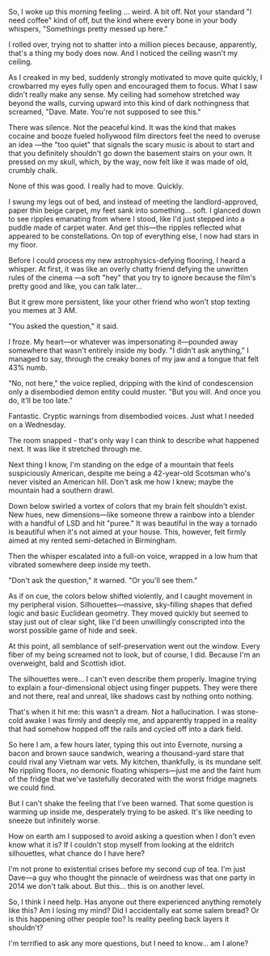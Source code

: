 So, I woke up this morning feeling ... weird. A bit off. Not your standard "I need coffee" kind of off, but the kind where every bone in your body whispers, "Somethings pretty messed up here." 

I rolled over, trying not to shatter into a million pieces because, apparently, that's a thing my body does now. And I noticed the ceiling wasn't my ceiling. 

As I creaked in my bed, suddenly strongly motivated to move quite quickly, I crowbarred my eyes fully open and encouraged them to focus. What I saw didn't really make any sense. My ceiling had somehow stretched way beyond the walls, curving upward into this kind of dark nothingness that screamed, "Dave. Mate. You're not supposed to see this."

There was silence. Not the peaceful kind. It was the kind that makes cocaine and booze fueled hollywood film directors feel the need to overuse an idea —the "too quiet" that signals the scary music is about to start and that you definitely shouldn't go down the basement stairs on your own. It pressed on my skull, which, by the way, now felt like it was made of old, crumbly chalk.

None of this was good. I really had to move. Quickly.

I swung my legs out of bed, and instead of meeting  the landlord-approved, paper thin beige carpet, my feet sank into something... soft. I glanced down to see ripples emanating from where I stood, like I'd just stepped into a puddle made of carpet water. And get this—the ripples reflected what appeared to be constellations. On top of everything else, I now had stars in my floor.

Before I could process my new astrophysics-defying flooring, I heard a whisper. At first, it was like an overly chatty friend defying the unwritten rules of the cinema  —a soft "hey" that you try to ignore because the film's pretty good and like, you can talk later...

But it grew more persistent, like your other friend who won't stop texting you memes at 3 AM.

"You asked the question," it said.

I froze. My heart—or whatever was impersonating it—pounded away somewhere that wasn't entirely inside my body. "I didn't ask anything," I managed to say, through the creaky bones of my jaw and a tongue that felt 43% numb.

"No, not here," the voice replied, dripping with the kind of condescension only a disembodied demon entity could muster. "But you will. And once you do, it'll be too late."

Fantastic. Cryptic warnings from disembodied voices. Just what I needed on a Wednesday.

The room snapped - that's only way I can think to describe what happened next. It was like it stretched through me. 

Next thing I know, I'm standing on the edge of a mountain that feels suspiciously American, despite me being a 42-year-old Scotsman who's never  visited an American hill. Don't ask me how I knew; maybe the mountain had a southern drawl.

Down below swirled a vortex of colors that my brain felt shouldn't exist. New hues, new dimensions—like someone threw a rainbow into a blender with a handful of LSD and hit "puree." It was beautiful in the way a tornado is beautiful when it's not aimed at your house. This, however, felt firmly aimed at my  rented semi-detached in Birmingham.

Then the whisper escalated into a full-on voice, wrapped in a low hum that vibrated somewhere deep inside my teeth. 

"Don't ask the question," it warned. "Or you'll see them."

As if on cue, the colors below shifted violently, and I caught movement in my peripheral vision. Silhouettes—massive, sky-filling shapes that defied logic and basic Euclidean geometry. They moved quickly but seemed to stay just out of clear sight, like I'd been unwillingly conscripted into the worst possible game of hide and seek.

At this point, all semblance of self-preservation went out the window. Every fiber of my being screamed not to look, but of course, I did. Because I'm an overweight, bald and Scottish idiot.

The silhouettes were... I can't even describe them properly. Imagine trying to explain a four-dimensional object using finger puppets. They were there and not there, real and unreal, like shadows cast by nothing onto nothing.

That's when it hit me: this wasn't a dream. Not a hallucination. I was stone-cold awake I was firmly and deeply me, and apparently trapped in a reality that had somehow hopped off the rails and cycled off into a dark field.

So here I am, a few hours later, typing this out into Evernote, nursing a bacon and brown sauce sandwich, wearing a thousand-yard stare that could rival any Vietnam war vets. My kitchen, thankfully, is its mundane self. No rippling floors, no demonic floating whispers—just me and the faint hum of the fridge that we've tastefully decorated with the worst fridge magnets we could find.

But I can't shake the feeling that I've been warned. That some question is warming up inside me, desperately trying to be asked. It's like needing to sneeze but infinitely worse.

How on earth am I supposed to avoid asking a question when I don't even know what it is? If I couldn't stop myself from looking at the eldritch silhouettes, what chance do I have here?

I'm not prone to existential crises before my second cup of tea. I'm just Dave—a guy who thought the pinnacle of weirdness was that one party in 2014 we don't talk about. But this... this is on another level.

So, I think I need help. Has anyone out there experienced anything remotely like this? Am I losing my mind? Did I accidentally eat some salem bread? Or is this happening other people too? Is reality peeling back layers it shouldn't?

I'm terrified to ask any more questions, but I need to know... am I alone?
